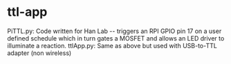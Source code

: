 # ttl-app
PiTTL.py: Code written for Han Lab -- triggers an RPI GPIO pin 17 on a user defined schedule which in turn gates a MOSFET and allows an LED driver to illuminate a reaction.
ttlApp.py: Same as above but used with USB-to-TTL adapter (non wireless)
